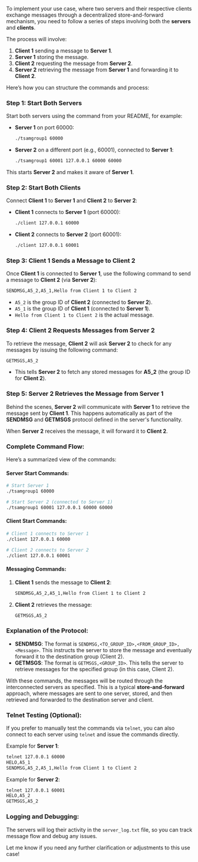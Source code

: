 To implement your use case, where two servers and their respective clients exchange messages through a decentralized store-and-forward mechanism, you need to follow a series of steps involving both the **servers** and **clients**. 

The process will involve:

1. **Client 1** sending a message to **Server 1**.
2. **Server 1** storing the message.
3. **Client 2** requesting the message from **Server 2**.
4. **Server 2** retrieving the message from **Server 1** and forwarding it to **Client 2**.

Here’s how you can structure the commands and process:

### Step 1: Start Both Servers

Start both servers using the command from your README, for example:

- **Server 1** on port 60000:
  ```bash
  ./tsamgroup1 60000
  ```

- **Server 2** on a different port (e.g., 60001), connected to **Server 1**:
  ```bash
  ./tsamgroup1 60001 127.0.0.1 60000 60000
  ```

This starts **Server 2** and makes it aware of **Server 1**.

### Step 2: Start Both Clients

Connect **Client 1** to **Server 1** and **Client 2** to **Server 2**:

- **Client 1** connects to **Server 1** (port 60000):
  ```bash
  ./client 127.0.0.1 60000
  ```

- **Client 2** connects to **Server 2** (port 60001):
  ```bash
  ./client 127.0.0.1 60001
  ```

### Step 3: Client 1 Sends a Message to Client 2

Once **Client 1** is connected to **Server 1**, use the following command to send a message to **Client 2** (via **Server 2**):

```bash
SENDMSG,A5_2,A5_1,Hello from Client 1 to Client 2
```

- `A5_2` is the group ID of **Client 2** (connected to **Server 2**).
- `A5_1` is the group ID of **Client 1** (connected to **Server 1**).
- `Hello from Client 1 to Client 2` is the actual message.

### Step 4: Client 2 Requests Messages from Server 2

To retrieve the message, **Client 2** will ask **Server 2** to check for any messages by issuing the following command:

```bash
GETMSGS,A5_2
```

- This tells **Server 2** to fetch any stored messages for **A5_2** (the group ID for **Client 2**).

### Step 5: Server 2 Retrieves the Message from Server 1

Behind the scenes, **Server 2** will communicate with **Server 1** to retrieve the message sent by **Client 1**. This happens automatically as part of the **SENDMSG** and **GETMSGS** protocol defined in the server's functionality.

When **Server 2** receives the message, it will forward it to **Client 2**.

### Complete Command Flow:

Here’s a summarized view of the commands:

#### Server Start Commands:

```bash
# Start Server 1
./tsamgroup1 60000

# Start Server 2 (connected to Server 1)
./tsamgroup1 60001 127.0.0.1 60000 60000
```

#### Client Start Commands:

```bash
# Client 1 connects to Server 1
./client 127.0.0.1 60000

# Client 2 connects to Server 2
./client 127.0.0.1 60001
```

#### Messaging Commands:

1. **Client 1** sends the message to **Client 2**:
   ```bash
   SENDMSG,A5_2,A5_1,Hello from Client 1 to Client 2
   ```

2. **Client 2** retrieves the message:
   ```bash
   GETMSGS,A5_2
   ```

### Explanation of the Protocol:

- **SENDMSG**: The format is `SENDMSG,<TO_GROUP_ID>,<FROM_GROUP_ID>,<Message>`. This instructs the server to store the message and eventually forward it to the destination group (Client 2).
- **GETMSGS**: The format is `GETMSGS,<GROUP_ID>`. This tells the server to retrieve messages for the specified group (in this case, Client 2).

With these commands, the messages will be routed through the interconnected servers as specified. This is a typical **store-and-forward** approach, where messages are sent to one server, stored, and then retrieved and forwarded to the destination server and client.

### Telnet Testing (Optional):

If you prefer to manually test the commands via `telnet`, you can also connect to each server using `telnet` and issue the commands directly.

Example for **Server 1**:
```bash
telnet 127.0.0.1 60000
HELO,A5_1
SENDMSG,A5_2,A5_1,Hello from Client 1 to Client 2
```

Example for **Server 2**:
```bash
telnet 127.0.0.1 60001
HELO,A5_2
GETMSGS,A5_2
```

### Logging and Debugging:

The servers will log their activity in the `server_log.txt` file, so you can track message flow and debug any issues.

Let me know if you need any further clarification or adjustments to this use case!